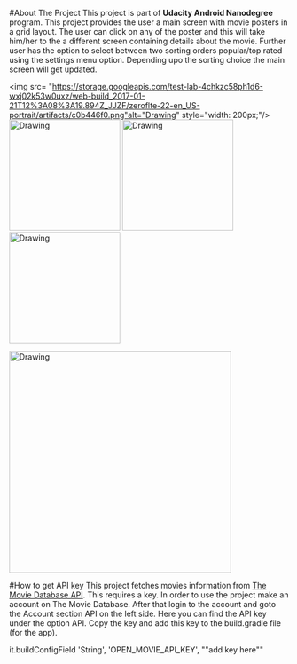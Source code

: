 #About The Project
This project is part of **Udacity Android Nanodegree** program. This project provides the user a
main screen with movie posters in a grid layout. The user can click on any of the poster and
this will take him/her to the a different screen containing details about the movie. Further
user has the option to select between two sorting orders popular/top rated using the settings
menu option. Depending upo the sorting choice the main screen will get updated.

<img src=
"https://storage.googleapis.com/test-lab-4chkzc58ph1d6-wxj02k53w0uxz/web-build_2017-01-21T12%3A08%3A19.894Z_JJZF/zeroflte-22-en_US-portrait/artifacts/c0b446f0.png"alt="Drawing" style="width: 200px;"/>
<img src="https://storage.googleapis.com/test-lab-4chkzc58ph1d6-wxj02k53w0uxz/web-build_2017-01-21T12%3A08%3A19.894Z_JJZF/zeroflte-22-en_US-portrait/artifacts/014170b4.png" alt="Drawing" style="width: 200px;"/>
<img src="https://storage.googleapis.com/test-lab-4chkzc58ph1d6-wxj02k53w0uxz/web-build_2017-01-21T12%3A08%3A19.894Z_JJZF/zeroflte-22-en_US-portrait/artifacts/4dac13e3.png" alt="Drawing" style="width: 200px;"/>
<img src ="https://storage.googleapis.com/test-lab-4chkzc58ph1d6-wxj02k53w0uxz/web-build_2017-01-21T12%3A08%3A19.894Z_JJZF/osprey_umts-22-en_US-portrait/artifacts/094faef4.png" alt="Drawing" style="width: 200px;"/>


<img src ="https://storage.googleapis.com/test-lab-4chkzc58ph1d6-wxj02k53w0uxz/web-build_2017-01-21T12%3A08%3A19.894Z_JJZF/Nexus9-25-en_US-landscape/artifacts/9a76b072.jpg" alt="Drawing" style="width: 400px;"/>

#How to get API key
This project fetches movies information from [The Movie Database API](https://www.themoviedb.org/). This requires a key. In order to use the project make an account on The Movie Database. After that login to the account and goto the Account section API on the left side. Here you can find the API key under the option API.
Copy the key and add this key to the build.gradle file (for the app).

it.buildConfigField 'String', 'OPEN\_MOVIE\_API\_KEY', "\"add key here\""
